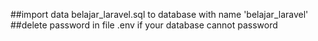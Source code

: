 ##import data belajar_laravel.sql to database with name 'belajar_laravel'
##delete password in file .env if your database cannot password
